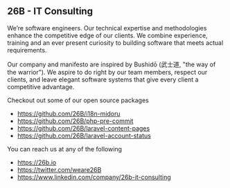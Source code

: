 ## 26B - IT Consulting

We’re software engineers. Our technical expertise and methodologies enhance the competitive edge of our clients.
We combine experience, training and an ever present curiosity to building software that meets actual requirements.

Our company and manifesto are inspired by Bushidō (武士道, "the way of the warrior"). We aspire to do right by our team members, respect our clients, and leave elegant software systems that give every client a competitive advantage.

Checkout out some of our open source packages
- https://github.com/26B/i18n-midoru
- https://github.com/26B/php-pre-commit
- https://github.com/26B/laravel-content-pages
- https://github.com/26B/laravel-account-status

You can reach us at any of the following
- https://26b.io
- https://twitter.com/weare26B
- https://www.linkedin.com/company/26b-it-consulting
